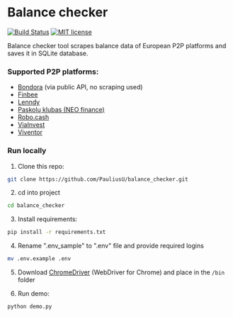 # Balance checker
[![Build Status](https://api.travis-ci.com/PauliusU/p2p_balance_checker.svg?branch=master)](https://travis-ci.com/github/PauliusU/p2p_balance_checker)
[![MIT license](https://img.shields.io/badge/License-MIT-blue.svg)](https://github.com/PauliusU/balance_checker/blob/master/LICENSE)

Balance checker tool scrapes balance data of European P2P platforms and saves it in SQLite database.

### Supported P2P platforms:
- [Bondora](https://www.bondora.com/) (via public API, no scraping used)
- [Finbee](https://p2p.finbee.lt/)
- [Lenndy](https://lenndy.com)
- [Paskolų klubas (NEO finance)](https://www.paskoluklubas.lt/)
- [Robo.cash](https://robo.cash)
- [ViaInvest](https://viainvest.com/)
- [Viventor](https://www.viventor.com/)


### Run locally

1. Clone this repo:
```bash
git clone https://github.com/PauliusU/balance_checker.git
```
    
2. cd into project
```bash
cd balance_checker
```
    
3. Install requirements:
```bash
pip install -r requirements.txt
```
     
4. Rename ".env_sample" to ".env" file and provide required logins
```bash
mv .env.example .env
```
5. Download [ChromeDriver](https://sites.google.com/chromium.org/driver/) (WebDriver for Chrome) and place in the `/bin` folder
   

6. Run demo: 
```bash
python demo.py
```